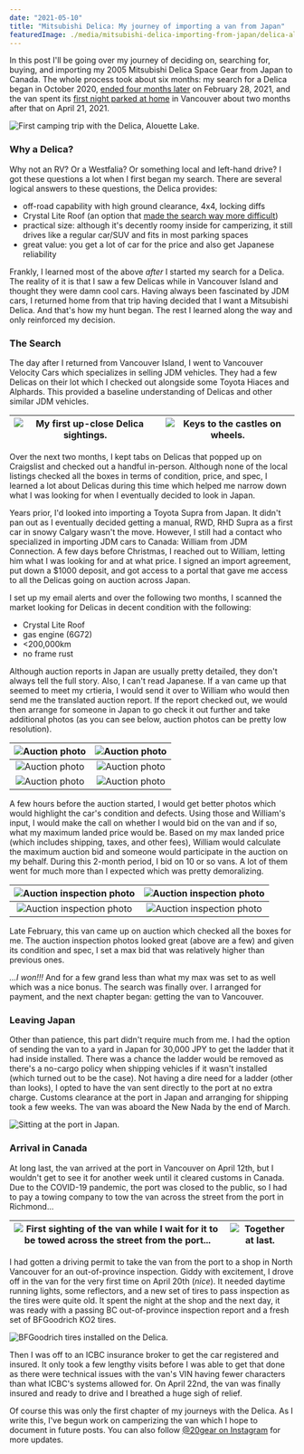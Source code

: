 ```yaml
---
date: "2021-05-10"
title: "Mitsubishi Delica: My journey of importing a van from Japan"
featuredImage: ./media/mitsubishi-delica-importing-from-japan/delica-alouette.jpg
---
```


In this post I'll be going over my journey of deciding on, searching for, buying, and importing my 2005 Mitsubishi
Delica Space Gear from Japan to Canada. The whole process took about six months: my search for a Delica began in October
2020,
[ended four months later](https://twitter.com/iAligator/status/1366257815191310336) on February 28, 2021, and the van
spent its [first night parked at home](https://twitter.com/iAligator/status/1385077315437162504) in Vancouver about two
months after that on April 21, 2021.

![First camping trip with the Delica, Alouette Lake.](./media/mitsubishi-delica-importing-from-japan/delica-alouette.jpg)

### Why a Delica?

Why not an RV? Or a Westfalia? Or something local and left-hand drive? I got these questions a lot when I first began my
search. There are several logical answers to these questions, the Delica provides:

- off-road capability with high ground clearance, 4x4, locking diffs
- Crystal Lite Roof (an option that [made the search way more difficult](https://www.instagram.com/p/COVrA1DMhcY/))
- practical size: although it's decently roomy inside for camperizing, it still drives like a regular car/SUV and fits
  in most parking spaces
- great value: you get a lot of car for the price and also get Japanese reliability

Frankly, I learned most of the above _after_ I started my search for a Delica. The reality of it is that I saw a few
Delicas while in Vancouver Island and thought they were damn cool cars. Having always been fascinated by JDM cars, I
returned home from that trip having decided that I want a Mitsubishi Delica. And that's how my hunt began. The rest I
learned along the way and only reinforced my decision.

### The Search

The day after I returned from Vancouver Island, I went to Vancouver Velocity Cars which specializes in selling JDM
vehicles. They had a few Delicas on their lot which I checked out alongside some Toyota Hiaces and Alphards. This
provided a baseline understanding of Delicas and other similar JDM vehicles.

| ![My first up-close Delica sightings.](./media/mitsubishi-delica-importing-from-japan/velocity-cars-delicas.jpg)  | ![Keys to the castles on wheels.](./media/mitsubishi-delica-importing-from-japan/velocity-cars-keys.jpg)  |
|:---:|:---:|

Over the next two months, I kept tabs on Delicas that popped up on Craigslist and checked out a handful in-person.
Although none of the local listings checked all the boxes in terms of condition, price, and spec, I learned a lot about
Delicas during this time which helped me narrow down what I was looking for when I eventually decided to look in Japan.

Years prior, I'd looked into importing a Toyota Supra from Japan. It didn't pan out as I eventually decided getting a
manual, RWD, RHD Supra as a first car in snowy Calgary wasn't the move. However, I still had a contact who specialized
in importing JDM cars to Canada: William from JDM Connection. A few days before Christmas, I reached out to William,
letting him what I was looking for and at what price. I signed an import agreement, put down a $1000 deposit, and got
access to a portal that gave me access to all the Delicas going on auction across Japan.

I set up my email alerts and over the following two months, I scanned the market looking for Delicas in decent condition
with the following:

- Crystal Lite Roof
- gas engine (6G72)
- <200,000km
- no frame rust

Although auction reports in Japan are usually pretty detailed, they don't always tell the full story. Also, I can't read
Japanese. If a van came up that seemed to meet my crtieria, I would send it over to William who would then send me the
translated auction report. If the report checked out, we would then arrange for someone in Japan to go check it out
further and take additional photos (as you can see below, auction photos can be pretty low resolution).

| ![Auction photo](./media/mitsubishi-delica-importing-from-japan/delica-auction-1.JPG) | ![Auction photo](./media/mitsubishi-delica-importing-from-japan/delica-auction-2.JPG)  |
|:---:|:---:|
| ![Auction photo](./media/mitsubishi-delica-importing-from-japan/delica-auction-3.JPG) | ![Auction photo](./media/mitsubishi-delica-importing-from-japan/delica-auction-4.JPG)  |
| ![Auction photo](./media/mitsubishi-delica-importing-from-japan/delica-auction-5.JPG) | ![Auction photo](./media/mitsubishi-delica-importing-from-japan/delica-auction-6.JPG)  |

A few hours before the auction started, I would get better photos which would highlight the car's condition and defects.
Using those and William's input, I would make the call on whether I would bid on the van and if so, what my maximum
landed price would be. Based on my max landed price (which includes shipping, taxes, and other fees), William would
calculate the maximum auction bid and someone would participate in the auction on my behalf. During this 2-month period,
I bid on 10 or so vans. A lot of them went for much more than I expected which was pretty demoralizing.

| ![Auction inspection photo](./media/mitsubishi-delica-importing-from-japan/delica-auction-inspection-1.JPG) | ![Auction inspection photo](./media/mitsubishi-delica-importing-from-japan/delica-auction-inspection-2.JPG)  |
|:---:|:---:|
| ![Auction inspection photo](./media/mitsubishi-delica-importing-from-japan/delica-auction-inspection-3.JPG) | ![Auction inspection photo](./media/mitsubishi-delica-importing-from-japan/delica-auction-inspection-4.JPG)  |

Late February, this van came up on auction which checked all the boxes for me. The auction inspection photos looked
great (above are a few) and given its condition and spec, I set a max bid that was relatively higher than previous ones.

*...I won!!!* And for a few grand less than what my max was set to as well which was a nice bonus. The search was
finally over. I arranged for payment, and the next chapter began: getting the van to Vancouver.

### Leaving Japan

Other than patience, this part didn't require much from me. I had the option of sending the van to a yard in Japan for
30,000 JPY to get the ladder that it had inside installed. There was a chance the ladder would be removed as there's a
no-cargo policy when shipping vehicles if it wasn't installed (which turned out to be the case). Not having a dire need
for a ladder (other than looks), I opted to have the van sent directly to the port at no extra charge. Customs clearance
at the port in Japan and arranging for shipping took a few weeks. The van was aboard the New Nada by the end of March.

![Sitting at the port in Japan.](./media/mitsubishi-delica-importing-from-japan/delica-japan-port.JPG)

### Arrival in Canada

At long last, the van arrived at the port in Vancouver on April 12th, but I wouldn't get to see it for another week
until it cleared customs in Canada. Due to the COVID-19 pandemic, the port was closed to the public, so I had to pay a
towing company to tow the van across the street from the port in Richmond...

| ![First sighting of the van while I wait for it to be towed across the street from the port...](./media/mitsubishi-delica-importing-from-japan/delica-tow.JPG) | ![Together at last.](./media/mitsubishi-delica-importing-from-japan/delica-and-me.jpg)  |
|:---:|:---:|

I had gotten a driving permit to take the van from the port to a shop in North Vancouver for an out-of-province
inspection. Giddy with excitement, I drove off in the van for the very first time on April 20th (*nice*). It needed
daytime running lights, some reflectors, and a new set of tires to pass inspection as the tires were quite old. It spent
the night at the shop and the next day, it was ready with a passing BC out-of-province inspection report and a fresh set
of BFGoodrich KO2 tires.

![BFGoodrich tires installed on the Delica.](./media/mitsubishi-delica-importing-from-japan/delica-with-ko2-tires.jpg)

Then I was off to an ICBC insurance broker to get the car registered and insured. It only took a few lengthy visits
before I was able to get that done as there were technical issues with the van's VIN having fewer characters than what
ICBC's systems allowed for. On April 22nd, the van was finally insured and ready to drive and I breathed a huge sigh of
relief.

Of course this was only the first chapter of my journeys with the Delica. As I write this, I've begun work on
camperizing the van which I hope to document in future posts. You can also
follow [@20gear on Instagram](https://instagram.com/20gear) for more updates.
